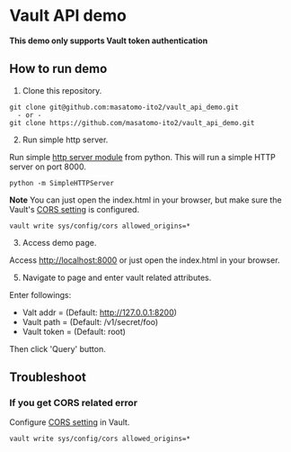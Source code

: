 # Vault API demo

**This demo only supports Vault token authentication**


## How to run demo

1. Clone this repository.

```shell
git clone git@github.com:masatomo-ito2/vault_api_demo.git
  - or - 
git clone https://github.com/masatomo-ito2/vault_api_demo.git
```

2. Run simple http server.

Run simple [http server module](https://docs.python.org/2/library/simplehttpserver.html) from python. This will run a simple HTTP server on port 8000.
```shell
python -m SimpleHTTPServer
```

**Note**
You can just open the index.html in your browser, but make sure the Vault's [CORS setting](https://www.vaultproject.io/api-docs/system/config-cors) is configured.

```shell
vault write sys/config/cors allowed_origins=*
```

3. Access demo page.

Access [http://localhost:8000](http://localhost:8000) or just open the index.html in your browser.

5. Navigate to page and enter vault related attributes.

Enter followings:
- Valt addr = <vault server address> (Default: http://127.0.0.1:8200)
- Vault path = <path to secret API> (Default: /v1/secret/foo)
- Vault token = <vault token> (Default: root)

Then click 'Query' button.

## Troubleshoot

### If you get CORS related error

Configure [CORS setting](https://www.vaultproject.io/api-docs/system/config-cors) in Vault.

```shell
vault write sys/config/cors allowed_origins=*
```
